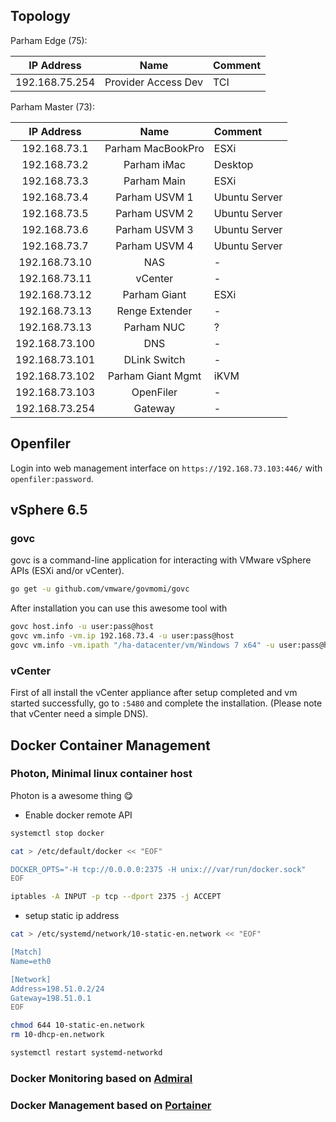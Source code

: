 ## Topology

Parham Edge (75):

| IP Address       | Name                | Comment         |
|:----------------:|:-------------------:|:----------------|
| 192.168.75.254   | Provider Access Dev | TCI             |

Parham Master (73):

| IP Address       | Name                | Comment         |
|:----------------:|:-------------------:|:----------------|
| 192.168.73.1     | Parham MacBookPro   | ESXi            |
| 192.168.73.2     | Parham iMac         | Desktop         |
| 192.168.73.3     | Parham Main         | ESXi            |
| 192.168.73.4     | Parham USVM 1       | Ubuntu Server   |
| 192.168.73.5     | Parham USVM 2       | Ubuntu Server   |
| 192.168.73.6     | Parham USVM 3       | Ubuntu Server   |
| 192.168.73.7     | Parham USVM 4       | Ubuntu Server   |
| 192.168.73.10    | NAS                 | -               |
| 192.168.73.11    | vCenter             | -               |
| 192.168.73.12    | Parham Giant        | ESXi            |
| 192.168.73.13    | Renge Extender      | -               |
| 192.168.73.13    | Parham NUC          | ?               |
| 192.168.73.100   | DNS                 | -               |
| 192.168.73.101   | DLink Switch        | -               |
| 192.168.73.102   | Parham Giant Mgmt   | iKVM            |
| 192.168.73.103   | OpenFiler           | -               |
| 192.168.73.254   | Gateway             | -               |


## Openfiler
Login into web management interface on `https://192.168.73.103:446/`
with `openfiler:password`.

## vSphere 6.5
### govc
govc is a command-line application for interacting with VMware vSphere APIs (ESXi and/or vCenter).

```sh
go get -u github.com/vmware/govmomi/govc
```

After installation you can use this awesome tool with

```sh
govc host.info -u user:pass@host
govc vm.info -vm.ip 192.168.73.4 -u user:pass@host
govc vm.info -vm.ipath "/ha-datacenter/vm/Windows 7 x64" -u user:pass@host
```

### vCenter
First of all install the vCenter appliance after setup completed and vm started successfully,
go to `:5480` and complete the installation. (Please note that vCenter need a simple DNS).

## Docker Container Management
### Photon, Minimal linux container host
Photon is a awesome thing :yum:

- Enable docker remote API

```sh
systemctl stop docker

cat > /etc/default/docker << "EOF"

DOCKER_OPTS="-H tcp://0.0.0.0:2375 -H unix:///var/run/docker.sock"
EOF

iptables -A INPUT -p tcp --dport 2375 -j ACCEPT

```

- setup static ip address

```sh
cat > /etc/systemd/network/10-static-en.network << "EOF"

[Match]
Name=eth0

[Network]
Address=198.51.0.2/24
Gateway=198.51.0.1
EOF

chmod 644 10-static-en.network
rm 10-dhcp-en.network

systemctl restart systemd-networkd
```

### Docker Monitoring based on [Admiral](https://github.com/vmware/admiral)

### Docker Management based on [Portainer](https://github.com/portainer)
